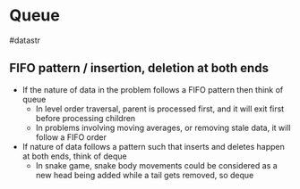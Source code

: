 # Queue
#datastr

## FIFO pattern / insertion, deletion at both ends
* If the nature of data in the problem follows a FIFO pattern then think of queue
	* In level order traversal, parent is processed first, and it will exit first before processing children
	* In problems involving moving averages, or removing stale data, it will follow a FIFO order 
* If nature of data follows a pattern such that inserts and deletes happen at both ends, think of deque
	* In snake game, snake body movements could be considered as a new head being added while a tail gets removed, so deque
